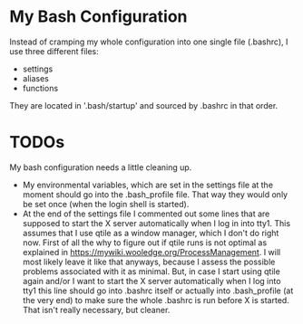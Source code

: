 # My Bash Configuration

Instead of cramping my whole configuration into one single file (.bashrc), I use
three different files:

- settings
- aliases
- functions

They are located in '.bash/startup' and sourced by .bashrc in that order.


# TODOs

My bash configuration needs a little cleaning up.

- My environmental variables, which are set in the settings file at the moment
  should go into the .bash_profile file. That way they would only be set once
  (when the login shell is started).
- At the end of the settings file I commented out some lines that are supposed
  to start the X server automatically when I log in into tty1. This assumes that
  I use qtile as a window manager, which I don't do right now. First of all the
  why to figure out if qtile runs is not optimal as explained in
  https://mywiki.wooledge.org/ProcessManagement. I will most likely leave it
  like that anyways, because I assess the possible problems associated with it
  as minimal. But, in case I start using qtile again and/or I want to start the
  X server automatically when I log into tty1 this line should go into .bashrc
  itself or actually into .bash_profile (at the very end) to make sure the
  whole .bashrc is run before X is started. That isn't really necessary, but
  cleaner.

